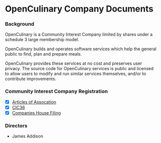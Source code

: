 # OpenCulinary Company Documents

### Background

OpenCulinary is a Community Interest Company limited by shares under a schedule
3 large membership model.

OpenCulinary builds and operates software services which help the general
public to find, plan and prepare meals.

OpenCulinary provides these services at no cost and preserves user privacy.
The source code for OpenCulinary services is public and licensed to allow users
to modify and run similar services themselves, and/or to contribute
improvements.

### Community Interest Company Registration

- [x] [Articles of Assocation](cic/articles-of-association-by-shares-schedule-3-large-membership.md)
- [x] [CIC36](cic/cic36.md)
- [x] [Companies House Filing](https://beta.companieshouse.gov.uk/company/SC647817)

### Directors

- James Addison
